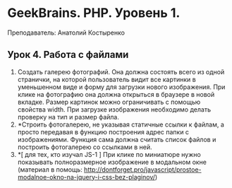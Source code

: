 # GeekBrains. PHP. Уровень 1.

Преподаватель: Анатолий Костыренко

## Урок 4. Работа с файлами

1. Создать галерею фотографий. Она должна состоять всего из одной странички, на которой пользователь видит все картинки в уменьшенном виде и форму для загрузки нового изображения. При клике на фотографию она должна открыться в браузере в новой вкладке. Размер картинок можно ограничивать с помощью свойства width. При загрузке изображения необходимо делать проверку на тип и размер файла.
2. *Строить фотогалерею, не указывая статичные ссылки к файлам, а просто передавая в функцию построения адрес папки с изображениями. Функция сама должна считать список файлов и построить фотогалерею со ссылками в ней.
3. *[ для тех, кто изучал JS-1 ] При клике по миниатюре нужно показывать полноразмерное изображение в модальном окне (материал в помощь: http://dontforget.pro/javascript/prostoe-modalnoe-okno-na-jquery-i-css-bez-plaginov/)
